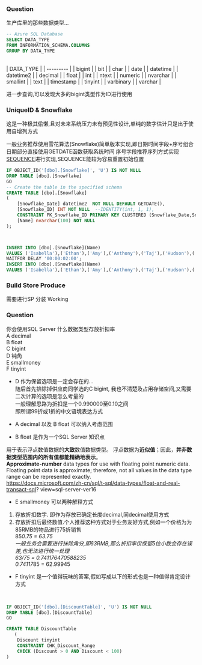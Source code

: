 ### Question
生产库里的那些数据类型...
<BR>

```SQL
-- Azure SQL Database 
SELECT DATA_TYPE
FROM INFORMATION_SCHEMA.COLUMNS
GROUP BY DATA_TYPE
```

<BR>  
| DATA_TYPE |
| --------- |
| bigint    |
| bit       |
| char      |
| date      |
| datetime  |
| datetime2 |
| decimal   |
| float     |
| int       |
| ntext     |
| numeric   |
| nvarchar  |
| smallint  |
| text      |
| timestamp |
| tinyint   |
| varbinary |
| varchar   |
<BR> 

进一步查询,可以发现大多的bigint类型作为ID进行使用<BR>
### UniqueID & Snowflake
这是一种极其偷懒,且对未来系统压力未有预见性设计,单纯的数字估计只是出于使用自增列方式<BR>

一般业务推荐使用雪花算法(Snowflake)简单版本实现,即日期时间字段+序号组合
日期部分直接使用GETDATE函数获取系统时间
序号字段推荐序列方式实现[SEQUENCE](https://docs.microsoft.com/en-us/sql/t-sql/statements/create-sequence-transact-sql?view=sql-server-ver15)进行实现,SEQUENCE能较为容易重置初始位置
<BR>

```SQL
IF OBJECT_ID('[dbo].[Snowflake]', 'U') IS NOT NULL
DROP TABLE [dbo].[Snowflake]
GO
-- Create the table in the specified schema
CREATE TABLE [dbo].[Snowflake]
(
    [Snowflake_Date] datetime2  NOT NULL DEFAULT GETDATE(),
    [Snowflake_ID] INT NOT NULL  --IDENTITY(int, 1, 1),
    CONSTRAINT PK_Snowflake_ID PRIMARY KEY CLUSTERED (Snowflake_Date,Snowflake_ID),
    [Name] nvarchar(100) NOT NULL
);



INSERT INTO [dbo].[Snowflake](Name) 
VALUES ('Isabella'),('Ethan'),('Amy'),('Anthony'),('Taj'),('Hudson'),('Jack'),('Piper')
WAITFOR DELAY '00:00:02:00';
INSERT INTO [dbo].[Snowflake](Name) 
VALUES ('Isabella'),('Ethan'),('Amy'),('Anthony'),('Taj'),('Hudson'),('Jack'),('Piper')
```

### Build Store Produce

需要进行SP 分装
Working

### Question
你会使用SQL Server 什么数据类型存放折扣率 <BR>
A decimal<BR>
B float<BR>
C bigint<BR>
D 钝角<BR>
E smallmoney<BR>
F tinyint<BR>

 - D 作为保留选项是一定会存在的...<BR>
随后首先排除掉供应商同学选的C bigint, 我也不清楚及占用存储空间,又需要二次计算的选项是怎么考量的<BR>
一般理解思路为折扣是一个0.990000至0.10之间<BR>
即所谓99折或1折的中文语境表达方式<BR>

 - A decimal 以及 B float 可以纳入考虑范围<BR>
 - B float 是作为一个SQL Server 知识点<BR>

用于表示浮点数值数据的**大致**数值数据类型。 浮点数据为**近似值**；因此，**并非数据类型范围内的所有值都能精确地表示**。<BR>
**Approximate-number** data types for use with floating point numeric data. Floating point data is approximate; therefore, not all values in the data type range can be represented exactly.<BR>
https://docs.microsoft.com/zh-cn/sql/t-sql/data-types/float-and-real-transact-sql?
view=sql-server-ver16
<BR>

 - E smallmoney 可以两种解释方式
1. 存放折扣数字. 即作为存放已确定长度decimal,同decimal使用方式
2. 存放折扣后最终数值.个人推荐这种方式对于业务友好方式,例如一个价格为为85RMB的物品进行75折销售<BR>
    85*0.75 = 63.75<BR>
    一般业务会需要进行抹除角分,即63RMB,那么折扣率仅保留5位小数会存在误差,也无法进行统一处理<BR>
    63/75 = 0.741176470588235<BR>
    0.74117*85 = 62.99945<BR>

 - F tinyint 是一个值得玩味的答案,假如写成以下的形式也是一种值得肯定设计方式
<BR>

```SQL
IF OBJECT_ID('[dbo].[DiscountTable]', 'U') IS NOT NULL
DROP TABLE [dbo].[DiscountTable]
GO

CREATE TABLE DiscountTable  
   (  
    Discount tinyint
    CONSTRAINT CHK_Discount_Range   
    CHECK (Discount > 0 AND Discount < 100)
)
```
<BR>


